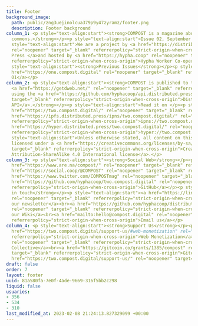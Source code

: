 ```yaml
---
title: Footer
background_image:
  path: public/zng3uejinolcua379p9y47zyramz/footer.png
  description: Footer background
column_1: <p style="text-align:start"><strong>COMPOST is a magazine about the digital
  commons.</strong></p><p style="text-align:start">Issue 02, September 2021.</p><p
  style="text-align:start">We are a project by <a href="https://distributed.press/"
  rel="noopener" target="_blank" referrerpolicy="strict-origin-when-cross-origin">Distributed
  Press </a>and hosted by <a href="https://hypha.coop" rel="noopener" target="_blank"
  referrerpolicy="strict-origin-when-cross-origin">Hypha Worker Co-operative</a>.</p><p
  style="text-align:start"><strong>Previous Issues</strong></p><p style="text-align:start"><a
  href="https://one.compost.digital" rel="noopener" target="_blank" referrerpolicy="strict-origin-when-cross-origin">Issue
  01</a></p>
column_2: <p style="text-align:start"><strong>COMPOST is published to the web and
  <a href="https://getdweb.net/" rel="noopener" target="_blank" referrerpolicy="strict-origin-when-cross-origin">DWeb</a>
  using the <a href="https://github.com/hyphacoop/api.distributed.press" rel="noopener"
  target="_blank" referrerpolicy="strict-origin-when-cross-origin">Distributed Press
  API</a>.</strong></p><p style="text-align:start">Read it on </p><p style="text-align:start"><a
  href="https://two.compost.digital/" rel="noopener" target="_blank" referrerpolicy="strict-origin-when-cross-origin">https://two.compost.digital</a><br><a
  href="https://ipfs.distributed.press/ipns/two.compost.digital/" rel="noopener" target="_blank"
  referrerpolicy="strict-origin-when-cross-origin">ipns://two.compost.digital</a><br><a
  href="https://hyper.distributed.press/two.compost.digital/" rel="noopener" target="_blank"
  referrerpolicy="strict-origin-when-cross-origin">hyper://two.compost.digital</a></p><p
  style="text-align:start">Unless otherwise stated, all content on this website is
  licensed under a <a href="https://creativecommons.org/licenses/by-sa/4.0/" rel="noopener"
  target="_blank" referrerpolicy="strict-origin-when-cross-origin">Creative Commons
  Attribution-ShareAlike 4.0 International license</a>.</p>
column_3: <p style="text-align:start"><strong>Social Web</strong></p><p style="text-align:start"><a
  href="https://www.are.na/compost/" rel="noopener" target="_blank" referrerpolicy="strict-origin-when-cross-origin">Are.na</a><br><a
  href="https://social.coop/@COMPOST" rel="noopener" target="_blank" referrerpolicy="strict-origin-when-cross-origin">Mastodon</a><br><a
  href="https://www.twitter.com/COMPOSTmag" rel="noopener" target="_blank" referrerpolicy="strict-origin-when-cross-origin">Twitter</a><br><a
  href="https://github.com/hyphacoop/two.compost.digital" rel="noopener" target="_blank"
  referrerpolicy="strict-origin-when-cross-origin">GitHub</a></p><p style="text-align:start"><strong>Keep
  in touch</strong></p><p style="text-align:start"><a href="https://link.hypha.coop/compost-newsletter"
  rel="noopener" target="_blank" referrerpolicy="strict-origin-when-cross-origin">Join
  our newsletter</a><br><a href="https://github.com/hyphacoop/distributed-press-organizing/wiki"
  rel="noopener" target="_blank" referrerpolicy="strict-origin-when-cross-origin">Read
  our Wiki</a><br><a href="mailto:hello@compost.digital" rel="noopener" target="_blank"
  referrerpolicy="strict-origin-when-cross-origin">Email us</a></p>
column_4: <p style="text-align:start"><strong>Support Us</strong></p><p style="text-align:start"><a
  href="https://two.compost.digital/support-us/#web-monetization" rel="noopener" target="_blank"
  referrerpolicy="strict-origin-when-cross-origin">Web Monetization</a><br><a href="https://opencollective.com/compost"
  rel="noopener" target="_blank" referrerpolicy="strict-origin-when-cross-origin">Open
  Collective</a><br><a href="https://gitcoin.co/grants/1385/compost" rel="noopener"
  target="_blank" referrerpolicy="strict-origin-when-cross-origin">Gitcoin</a><br><a
  href="https://two.compost.digital/support-us/" rel="noopener" target="_blank" referrerpolicy="strict-origin-when-cross-origin">compostmag.eth</a></p>
draft: false
order: 7
layout: footer
uuid: 81a580fa-7e0f-4ade-9669-316f5bb2c298
liquid: false
usuaries:
- 356
- 534
- 310
last_modified_at: 2023-02-08 21:24:13.827329099 +00:00
---
```


